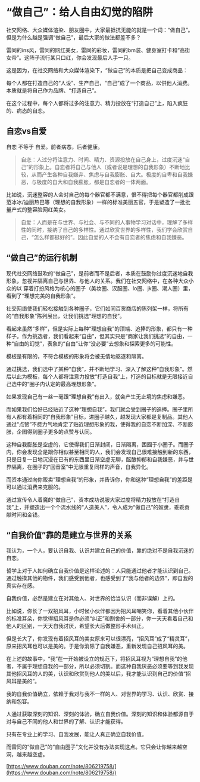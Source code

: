 # “做自己”：给人自由幻觉的陷阱

社交网络、大众媒体渲染、朋友圈中，大家最抵抗无能的就是一个词：“做自己”。但是为什么越是强调“做自己”，最后大家的做法都差不多？

雷同的ins风，雷同的网红美女，雷同的彩妆，雷同的bm装、健身室打卡和“高街女帝”。这阵子流行某只口红，你会发现最后人手一只。

这是因为，在社交网络和大众媒体渲染下，“做自己”的本质是把自己变成商品：

每个人都在打造自己的“人设”、生产自己，“自己”成了一个商品，以供他人消费。本质就是将自己作为品牌、“打造自己”。

在这个过程中，每个人都将过多的注意力、精力投放在“打造自己”上，陷入疯狂的、病态的自恋。

## 自恋vs自爱

自恋 不等于 自爱。前者病态，后者健康。

> 自恋：人过分将注意力、时间、精力、资源投放在自己身上，过度沉迷“自己”的形象上。自恋者将自己与他人（或者说是理想的自我形象）不断地比较，从而产生各种自我嫌弃、焦虑与自我膨胀、自大。极度的自卑和自我嫌恶，与极度的自大和自我膨胀，都是自恋者的一体两面。

比如说，沉迷整容的人会对自己的每个器官都不满意，恨不得把每个器官都削成跟范冰冰/迪丽热巴等（理想的自我形象）一样的标准美丽五官，于是塑造了一批批量产式的整容脸网红美女。

> 自爱：人而是在与世界、与社会、与不同的人事物学习对话中，理解了多样性的同时，接纳了自己的多样性。通过欣赏世界的多样性，我们学会欣赏自己，“怎么样都挺好的”。因此自爱的人不会有自恋者的焦虑和自我嫌恶。

## “做自己”的运行机制

现代社交网络鼓吹的“做自己”，是前者而不是后者，本质在鼓励你过度沉迷地自我形象，忽视并隔离自己与世界、与他人的关系。我们在社交网络中，在各种大众小众的以 穿着打扮风格为核心的圈子（美妆圈、汉服圈、lo圈、jk圈、潮人圈）里，看到了“理想完美的自我形象”。

社交网络使我们轻松接触到各种圈子，它们如同百货商店的陈列架一样，将所有的“自我形象”陈列展出，让我们挑选“理想的自我”。

看起来虽然“多样”，但是实际上每种“理想自我”的顶端、追捧的形象，都只有一种样子。作为挑选者，我们看起来“自由”，但其实只是“商家让我们挑选”的自由，一种“自由的幻觉”，表象的“自由”让你“没必要”去想象和探索更多的可能性。

模板是有限的，不符合模板的形象将会被无情地驱逐和隔离。

通过挑选，我们选中了某种“自我”，并不断地学习、深入了解这种“自我形象”。然后以此为模板，每个人都将注意力投放“打造自我”上，打造的目标就是无限接近自己选中的“圈子内认定的最高理想形象”。

如果发现自己有一丝一毫跟“理想自我”有出入，就会产生无止境的焦虑和嫌恶。

而如果我们恰好已经贴近了这种“理想自我”，我们就会受到圈子的追捧。圈子里所有人都有着相同的“自我形象”目标，进圈子越久，越发现大家都是复制品。其他人通过“点赞”不费力气地肯定了贴近理想形象的我，使得我的自恋不断加深、不断膨胀，企图得到圈子更多的点赞与认同。

这种自我膨胀是空虚的，它使得我们日渐封闭，日渐隔离，困囿于小圈子。而圈子内，你会发现全是跟你相似甚至相同的人，我们会发现自己很难接触到新的东西，只是日复一日地沉浸在已有的东西里日渐空虚无聊，酝酿抑郁和自我嫌恶，并与世界隔离，在圈子的“回音室”中无限重复同样的声音，自我异化。

而资本通过向你贩卖“理想自我”的形象，并告诉你，你和这种“理想自我”的差距是可以通过消费来克服的。

通过宣传令人着魔的“做自己”，资本成功说服大家过度将精力投放在“打造自我”上，并塑造出一个个流水线的“人造美人”，令人成为“做自己”的奴隶，乖乖贡献时间和金钱。

## “自我价值”靠的是建立与世界的关系

我认为，一个人，要认识自我、认识并建立自己的价值，靠的绝对不是自我沉迷的自恋。

哲学上对于人如何确立自我价值是这样论述的：人只能通过他者才能认识到自己。通过触摸其他的物件，我们感受到他者，也感受到了“我与他者的边界”，即自我的真实存在感。

自我价值，必然是建立在对其他人、对世界的恰当认识（而非误解）上的。

比如说，你长了一双招风耳，小时候小伙伴都因为招风耳嘲笑你，看着其他小伙伴的标准耳朵，你觉得招风耳是你必须“纠正”和割舍的一部分，你一天天看着自己和他人的区别，一天天自我讨厌，希望长大后做整形手术纠正。

但是长大了，你发现有着招风耳的美女原来可以很漂亮，“招风耳”成了“精灵耳”，原来招风耳也可以是美的。于是你消除了自我嫌恶，重新发现自己招风耳的美。

在上述的故事中，“我”在一开始被设立的规范下，将招风耳视为“理想自我”的他者，不属于理想自我的一部分，所以必须切割。而这种自我厌恶必须要等到我发现其他招风耳的人的美，认识和欣赏到他人的美以后，我才能认识到自己的价值“招风耳是美的”。

我的自我价值确立，依赖于我对与我不一样的人、对世界的学习、认识、欣赏、接纳和包容。

人通过获取深刻的知识、深刻的体验，确立自我价值。深刻的知识和体验都源自于对与自己不同的他人和世界的了解、认识才能获得。

只有在专业上的学习、自我发展，能让人真正确立自我价值。

而雷同的“做自己”的“自由圈子”文化并没有办法实现这点。它只会让你越来越空洞，越来越空虚。

[https://www.douban.com/note/806219758/](https://www.douban.com/note/806219758/)
